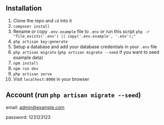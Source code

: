 ## Installation

1. Clone the repo and `cd` into it
2. `composer install`
3. Rename or copy `.env.example` file to `.env` or run this script `php -r "file_exists('.env') || copy('.env.example', '.env');"`
4. `php artisan key:generate`
5. Setup a database and add your database credentials in your `.env` file
6. `php artisan migrate` (`php artisan migrate --seed` if you want to seed example data)
7. `npm install`
8. `npm run dev`
9. `php artisan serve`
10. Visit `localhost:8000` in your browser

## Account (run `php artisan migrate --seed`)
email: admin@example.com

password: 123123123
